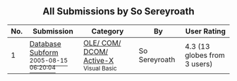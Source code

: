 ﻿<div align="center">

## All Submissions by So Sereyroath

</div>

No.  | Submission | Category | By   | User Rating
---- | ---------- | -------- | ---- | -----------
1 | [Database Subform<br /><sup>2005-08-15 06:20:04</sup>](https://github.com/Planet-Source-Code/so-sereyroath-database-subform__1-62194) | [OLE/ COM/ DCOM/ Active\-X<br /><sup>Visual Basic</sup>](../ByCategory/ole-com-dcom-active-x__1-29.md) | So Sereyroath | 4.3 (13 globes from 3 users)
